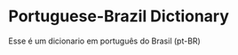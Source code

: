 Portuguese-Brazil Dictionary
=====================================

Esse é um dicionario em português do Brasil (pt-BR)